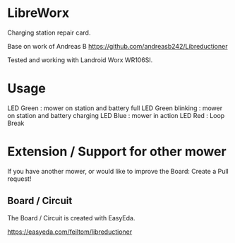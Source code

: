 # LibreWorx
Charging station repair card.

Base on work of Andreas B
https://github.com/andreasb242/Libreductioner

Tested and working with Landroid Worx WR106SI.

# Usage
LED Green : mower on station and battery full
LED Green blinking : mower on station and battery charging
LED Blue : mower in action
LED Red : Loop Break

# Extension / Support for other mower
If you have another mower, or would like to improve the Board: Create a Pull request!

## Board / Circuit
The Board / Circuit is created with EasyEda.

https://easyeda.com/feiltom/libreductioner

